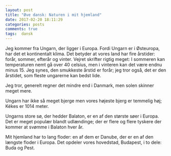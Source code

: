 ```yaml
---
layout: post
title: "Øve dansk: Naturen i mit hjemland"
date: 2017-02-20 18:11:29
categories: posts
comments: true
tags:  dansk
---
```


Jeg kommer fra Ungarn, der ligger i Europa. Fordi Ungarn er i Østeuropa, har det et kontinentalt klima. Det betyder at vores land har fire årstider: forår, sommer, efterår og vinter. Vejret skrifter rigtig meget: I sommeren kan temperaturen nemt gå over 40 celsius, men i vinteren kan det være endnu minus 15. Jeg synes, den smukkeste årstid er forår; jeg tror også, det er den årstidet, som fleste ungarerne kan bedst lide. 

Jeg tror, generelt regner det mindre end i Danmark, men solen skinner meget mere.

Ungarn har ikke så meget bjerge men vores højeste bjerg er temmelig høj; Kékes er 1014 meter. 

Ungarns store sø, der hedder Balaton, er en af den største søer i Europa. Det er meget populær blandt udlændinge; der er flere og flere tyskere der kommer at svømme i Balaton hver år.

Mit hjemland har to lang floder: en af dem er Danube, der er en af den længste floder i Europa. Det opdeler vores hovedstad, Budapest, i to dele: Buda og Pest.